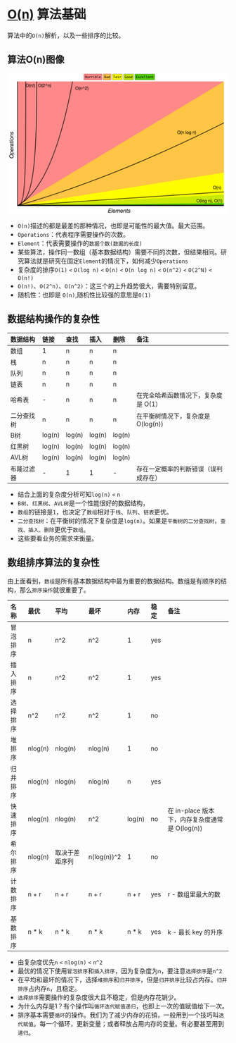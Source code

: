 # [O(n)](https://github.com/trekhleb/javascript-algorithms/blob/master/README.zh-CN.md) 算法基础

算法中的`O(n)`解析，以及一些排序的比较。

## 算法O(n)图像

![算法复杂度O(n)走势图](https://raw.githubusercontent.com/trekhleb/javascript-algorithms/master/assets/big-o-graph.png)

- `O(n)`描述的都是最差的那种情况，也即是可能性的最大值。最大范围。
- `Operations`：代表程序需要操作的次数。
- `Element`：代表需要操作的`数据个数(数据的长度)`
- 某些算法，操作同一数组（基本数据结构）需要不同的次数，但结果相同。研究算法就是研究在固定`Element`的情况下，如何减少`Operations`
- 复杂度的排序`O(1)` `<` `O(log n)` `<` `O(n)` `<` `O(n log n)` `<` `O(n^2)` `<` `O(2^N)` `<` `O(n!)`
- `O(n!)`、`O(2^n)`、`O(n^2)`：这三个的上升趋势很大，需要特别留意。
- 随机性：也即是 `O(n)`,随机性比较强的意思是`O(1)`

## 数据结构操作的复杂性

| 数据结构   | 链接   | 查找   | 插入   | 删除   | 备注                                 |
| :--------- | :----- | :----- | :----- | :----- | :----------------------------------- |
| 数组       | 1      | n      | n      | n      |                                      |
| 栈         | n      | n      | n      | n      |                                      |
| 队列       | n      | n      | n      | n      |                                      |
| 链表       | n      | n      | n      | n      |                                      |
| 哈希表     | -      | n      | n      | n      | 在完全哈希函数情况下，复杂度是 O(1） |
| 二分查找树 | n      | n      | n      | n      | 在平衡树情况下，复杂度是 O(log(n))   |
| B树        | log(n) | log(n) | log(n) | log(n) |                                      |
| 红黑树     | log(n) | log(n) | log(n) | log(n) |                                      |
| AVL树      | log(n) | log(n) | log(n) | log(n) |                                      |
| 布隆过滤器 | -      | 1      | 1      | -      | 存在一定概率的判断错误（误判成存在） |

- 结合上面的复杂度分析可知`log(n)` `<` `n`
- `B树`、`红黑树`、`AVL树`是一个性能很好的数据结构，
- `数组`的链接是`1`，也决定了`数组`相对于`栈`、`队列`、`链表`更优。
- `二分查找树`：在平衡树的情况下复杂度是`log(n)`。如果是`平衡树的二分查找树`，`查找、插入、删除`更优于`数组`。
- 这些要看业务的需求来衡量。


## 数组排序算法的复杂性

由上面看到，`数组`是所有基本数据结构中最为重要的数据结构。数组是有顺序的结构，那么`排序操作`就很重要了。

| 名称     | 最优    | 平均           | 最坏        | 内存   | 稳定 | 备注                                           |
| :------- | :------ | :------------- | :---------- | :----- | :--- | :--------------------------------------------- |
| 冒泡排序 | n       | n^2            | n^2         | 1      | yes  |                                                |
| 插入排序 | n       | n^2            | n^2         | 1      | yes  |                                                |
| 选择排序 | n^2     | n^2            | n^2         | 1      | no   |                                                |
| 堆排序   | nlog(n) | nlog(n)        | nlog(n)     | 1      | no   |                                                |
| 归并排序 | nlog(n) | nlog(n)        | nlog(n)     | n      | yes  |                                                |
| 快速排序 | nlog(n) | nlog(n)        | n^2         | log(n) | no   | 在 in-place 版本下，内存复杂度通常是 O(log(n)) |
| 希尔排序 | nlog(n) | 取决于差距序列 | n(log(n))^2 | 1      | no   |                                                |
| 计数排序 | n + r   | n + r          | n + r       | n + r  | yes  | r - 数组里最大的数                             |
| 基数排序 | n * k   | n * k          | n * k       | n * k  | yes  | k - 最长 key 的升序                            |

- 由复杂度优先`n` `<` `nlog(n)` `<` `n^2`
- 最优的情况下使用`冒泡排序`和`插入排序`，因为复杂度为`n`，要注意`选择排序`是`n^2`
- 在平均和最坏的情况下，选择`堆排序`和`归并排序`，但是`归并排序`比较占内存。`归并排序`占内存`n`，且稳定。
- `选择排序`需要操作的复杂度很大且不稳定，但是内存花销少。
- 为什么内存是1？有个操作叫`循环迭代赋值递归`，也即上一次的值赋值给下一次。
- 排序基本需要`循环`的操作。我们为了减少内存的花销，一般用到一个技巧叫`迭代赋值`。每一个循环，更新变量；或者释放占用内存的变量。有必要甚至用到`递归`。